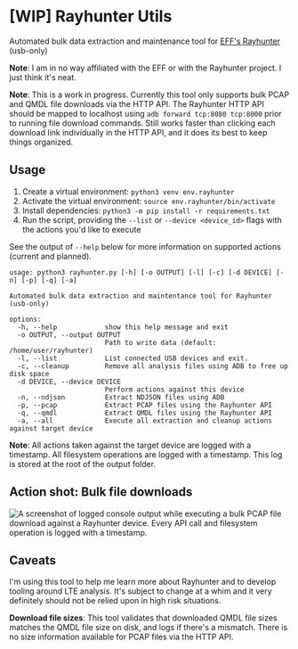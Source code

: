 # [WIP] Rayhunter Utils 
Automated bulk data extraction and maintenance tool for [EFF's Rayhunter](https://github.com/EFForg/rayhunter) (usb-only)

**Note**: I am in no way affiliated with the EFF or with the Rayhunter project. I just think it's neat.

**Note**: This is a work in progress. Currently this tool only supports bulk PCAP and QMDL file downloads via the HTTP API. The Rayhunter HTTP API should be mapped to localhost using `adb forward tcp:8080 tcp:8000` prior to running file download commands. Still works faster than clicking each download link individually in the HTTP API, and it does its best to keep things organized.

## Usage

1. Create a virtual environment: `python3 venv env.rayhunter`
2. Activate the virtual environment: `source env.rayhunter/bin/activate`
3. Install dependencies: `python3 -m pip install -r requirements.txt`
4. Run the script, providing the `--list` or `--device <device_id>` flags with the actions you'd like to execute

See the output of `--help` below for more information on supported actions (current and planned).

```
usage: python3 rayhunter.py [-h] [-o OUTPUT] [-l] [-c] [-d DEVICE] [-n] [-p] [-q] [-a]

Automated bulk data extraction and maintentance tool for Rayhunter (usb-only)

options:
  -h, --help            show this help message and exit
  -o OUTPUT, --output OUTPUT
                        Path to write data (default: /home/user/rayhunter)
  -l, --list            List connected USB devices and exit.
  -c, --cleanup         Remove all analysis files using ADB to free up disk space
  -d DEVICE, --device DEVICE
                        Perform actions against this device
  -n, --ndjson          Extract NDJSON files using ADB
  -p, --pcap            Extract PCAP files using the Rayhunter API
  -q, --qmdl            Extract QMDL files using the Rayhunter API
  -a, --all             Execute all extraction and cleanup actions against target device
```

**Note**: All actions taken against the target device are logged with a timestamp. All filesystem operations are logged with a timestamp. This log is stored at the root of the output folder.

## Action shot: Bulk file downloads

![A screenshot of logged console output while executing a bulk PCAP file download against a Rayhunter device. Every API call and filesystem operation is logged with a timestamp.](https://github.com/user-attachments/assets/33507304-32fc-456c-85fc-226c5bd93816)


## Caveats

I'm using this tool to help me learn more about Rayhunter and to develop tooling around LTE analysis. It's subject to change at a whim and it very definitely should not be relied upon in high risk situations.

**Download file sizes**: This tool validates that downloaded QMDL file sizes matches the QMDL file size on disk, and logs if there's a mismatch. There is no size information available for PCAP files via the HTTP API.
